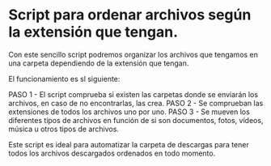 # Script para ordenar archivos según la extensión que tengan.

Con este sencillo script podremos organizar los archivos que tengamos en una carpeta dependiendo de la extensión que tengan.

El funcionamiento es sl siguiente:

PASO 1 - El script comprueba si existen las carpetas donde se enviarán los archivos, en caso de no encontrarlas, las crea.
PASO 2 - Se comprueban las extensiones de todos los archivos uno por uno.
PASO 3 - Se mueven los diferentes tipos de archivos en función de si son documentos, fotos, vídeos, música u otros tipos de archivos.

Este script es ideal para automatizar la carpeta de descargas para tener todos los archivos descargados ordenados en todo momento.

